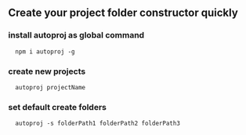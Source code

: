 ## Create your project folder constructor quickly

### install autoproj as global command
```
  npm i autoproj -g
```

### create new projects
```
  autoproj projectName
```

### set default create folders
```
  autoproj -s folderPath1 folderPath2 folderPath3
```